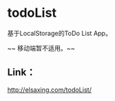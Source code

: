 # todoList
基于LocalStorage的ToDo List App。

~~ 移动端暂不适用。~~

## Link：
http://elsaxing.com/todoList/





